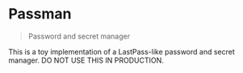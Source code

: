 # Passman
> Password and secret manager

This is a toy implementation of a LastPass-like password and secret manager. DO NOT USE THIS IN PRODUCTION.